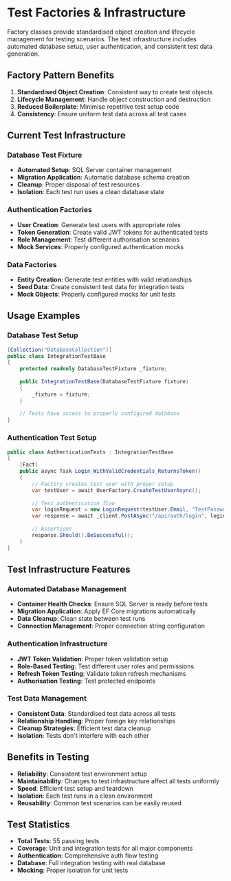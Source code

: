 # Test Factories & Infrastructure

Factory classes provide standardised object creation and lifecycle management for testing scenarios. The test
infrastructure includes automated database setup, user authentication, and consistent test data generation.

## Factory Pattern Benefits

1. **Standardised Object Creation**: Consistent way to create test objects
2. **Lifecycle Management**: Handle object construction and destruction
3. **Reduced Boilerplate**: Minimise repetitive test setup code
4. **Consistency**: Ensure uniform test data across all test cases

## Current Test Infrastructure

### Database Test Fixture

- **Automated Setup**: SQL Server container management
- **Migration Application**: Automatic database schema creation
- **Cleanup**: Proper disposal of test resources
- **Isolation**: Each test run uses a clean database state

### Authentication Factories

- **User Creation**: Generate test users with appropriate roles
- **Token Generation**: Create valid JWT tokens for authenticated tests
- **Role Management**: Test different authorisation scenarios
- **Mock Services**: Properly configured authentication mocks

### Data Factories

- **Entity Creation**: Generate test entities with valid relationships
- **Seed Data**: Create consistent test data for integration tests
- **Mock Objects**: Properly configured mocks for unit tests

## Usage Examples

### Database Test Setup

```csharp
[Collection("DatabaseCollection")]
public class IntegrationTestBase
{
    protected readonly DatabaseTestFixture _fixture;
    
    public IntegrationTestBase(DatabaseTestFixture fixture)
    {
        _fixture = fixture;
    }
    
    // Tests have access to properly configured database
}
```

### Authentication Test Setup

```csharp
public class AuthenticationTests : IntegrationTestBase
{
    [Fact]
    public async Task Login_WithValidCredentials_ReturnsToken()
    {
        // Factory creates test user with proper setup
        var testUser = await UserFactory.CreateTestUserAsync();
        
        // Test authentication flow
        var loginRequest = new LoginRequest(testUser.Email, "TestPassword123!");
        var response = await _client.PostAsync("/api/auth/login", loginRequest);
        
        // Assertions
        response.Should().BeSuccessful();
    }
}
```

## Test Infrastructure Features

### Automated Database Management

- **Container Health Checks**: Ensure SQL Server is ready before tests
- **Migration Application**: Apply EF Core migrations automatically
- **Data Cleanup**: Clean state between test runs
- **Connection Management**: Proper connection string configuration

### Authentication Infrastructure

- **JWT Token Validation**: Proper token validation setup
- **Role-Based Testing**: Test different user roles and permissions
- **Refresh Token Testing**: Validate token refresh mechanisms
- **Authorisation Testing**: Test protected endpoints

### Test Data Management

- **Consistent Data**: Standardised test data across all tests
- **Relationship Handling**: Proper foreign key relationships
- **Cleanup Strategies**: Efficient test data cleanup
- **Isolation**: Tests don't interfere with each other

## Benefits in Testing

- **Reliability**: Consistent test environment setup
- **Maintainability**: Changes to test infrastructure affect all tests uniformly
- **Speed**: Efficient test setup and teardown
- **Isolation**: Each test runs in a clean environment
- **Reusability**: Common test scenarios can be easily reused

## Test Statistics

- **Total Tests**: 55 passing tests
- **Coverage**: Unit and integration tests for all major components
- **Authentication**: Comprehensive auth flow testing
- **Database**: Full integration testing with real database
- **Mocking**: Proper isolation for unit tests

